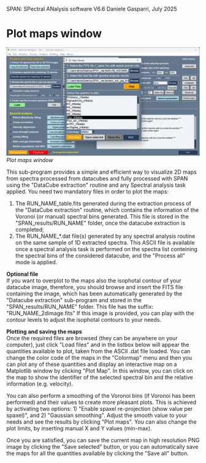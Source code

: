 SPAN: SPectral ANalysis software V6.6
Daniele Gasparri, July 2025


# Plot maps window #

![Plot maps](img/map_plotting.png)
*Plot maps window*


This sub-program provides a simple and efficient way to visualize 2D maps from spectra processed from datacubes and fully processed with SPAN using the "DataCube extraction" routine and any Spectral analysis task applied.
You need two mandatory files in order to plot the maps:

1. The RUN_NAME_table.fits generated during the extraction process of the "DataCube extraction" routine, which contains the information of the Voronoi (or manual) spectral bins generated. This file is stored in the "SPAN_results/RUN_NAME" folder, once the datacube extraction is completed;
2. The RUN_NAME_*.dat file(s) generated by any spectral analysis routine on the same sample of 1D extracted spectra. This ASCII file is available once a spectral analysis task is performed on the spectra list conteining the spectral bins of the considered datacube, and the "Process all" mode is applied. 

**Optional file**  
If you want to overplot to the maps also the isophotal contour of your datacube image, therefore, you should browse and insert the FITS file containing the image, which has been automatically generated by the "Datacube extraction" sub-program and stored in the "SPAN_results/RUN_NAME" folder. This file has the suffix: "RUN_NAME_2dimage.fits"
If this image is provided, you can play with the contour levels to adjust the isophotal contours to your needs.  

**Plotting and saving the maps**  
Once the required files are browsed (they can be anywhere on your computer), just click "Load files" and in the listbox below will appear the quantities available to plot, taken from the ASCII .dat file loaded. You can change the color code of the maps in the "Colormap" menu and then you can plot any of these quantities and display an interactive map on a Matplotlib window by clicking "Plot Map". In this window, you can click on the map to show the identifier of the selected spectral bin and the relative information (e.g. velocity).

You can also perform a smoothing of the Voronoi bins (if Voronoi has been performed) and their values to create more pleasant plots. This is achieved by activating two options: 1) "Enable spaxel re-projection (show value per spaxel)", and 2) "Gaussian smoothing". Adjust the smooth value to your needs and see the results by clicking "Plot maps".
You can also change the plot limits, by inserting manual X and Y values (min-max).

Once you are satisfied, you can save the current map in high resolution PNG image by clicking the "Save selected" button, or you can automatically save the maps for all the quantities available by clicking the "Save all" button.



